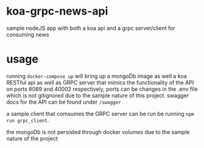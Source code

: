 # koa-grpc-news-api
sample nodeJS app with both a koa api and a grpc server/client for consuming news
# usage
running ```docker-compose up``` will bring up a mongoDb image as well a koa RESTful api as well as GRPC server that mimics the functionality of the API on ports 8089 and 40002 respectively, ports can be changes in the .env file which is not gitignored due to the sample nature of this project.
swagger docs for the API can be found under ```/swagger```

a sample client that comsumes the GRPC server can be run be running ```npm run grpc_client```.

the mongoDb is not persisted through docker volumes due to the sample nature of the project
